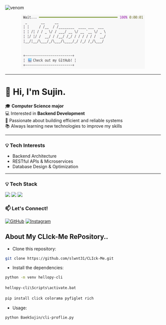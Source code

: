<!--
**slwnt31/slwnt31** is a ✨ _special_ ✨ repository because its `README.md` (this file) appears on your GitHub profile.

Here are some ideas to get you started:

- 🔭 I’m currently working on ...
- 🌱 I’m currently learning ...
- 👯 I’m looking to collaborate on ...
- 🤔 I’m looking for help with ...
- 💬 Ask me about ...
- 📫 How to reach me: ...
- 😄 Pronouns: ...
- ⚡ Fun fact: ...
-->

![venom](https://capsule-render.vercel.app/api?type=venom&height=200&text=slwnt31's%20GitHub&fontSize=70&color=0:8871e5,100:b678c4&stroke=b678c4)

<p align="center">
  <img src="./assets/result.png" alt="Result Image" width="400"/>
</p>

---

# 👋 Hi, I'm Sujin.

🎓 **Computer Science major**  
💻 Interested in **Backend Development**  
🚀 Passionate about building efficient and reliable systems  
📚 Always learning new technologies to improve my skills  

---

### 💡 Tech Interests
- Backend Architecture  
- RESTful APIs & Microservices  
- Database Design & Optimization  

---

### 💡 Tech Stack
<p>
  <img src="https://img.shields.io/badge/django-092E20?style=for-the-badge&logo=django&logoColor=white"/>
  <img src="https://img.shields.io/badge/Spring%20Boot-6DB33F?style=for-the-badge&logo=springboot&logoColor=white"/>
  <img src="https://img.shields.io/badge/MySQL-4479A1?style=for-the-badge&logo=mysql&logoColor=white"/>
</p>


### 📫 Let's Connect!
[![GitHub](https://img.shields.io/badge/GitHub-000?logo=github&logoColor=white)](https://github.com/slwnt31)
[![Instagram](https://img.shields.io/badge/Instagram-E4405F?logo=instagram&logoColor=white)](https://instagram.com/zerthoe)



## About My CLIck-Me RePository..
- Clone this repository:
```sh
git clone https://github.com/slwnt31/CLIck-Me.git
```
- Install the dependencies:
```sh
python -m venv hellopy-cli

hellopy-cli\Scripts\activate.bat

pip install click colorama pyfiglet rich
```
- Usage:
```
python BaekSujin/cli-proflie.py
```

